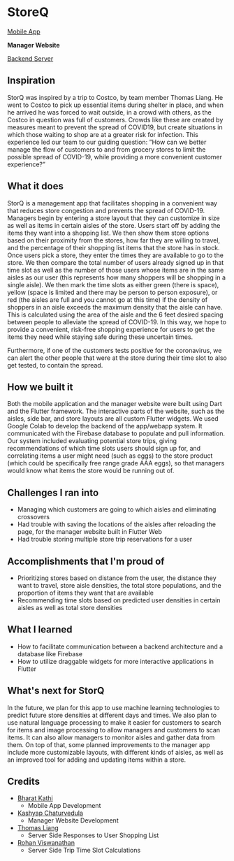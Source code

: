 # StoreQ

[Mobile App](https://github.com/equinox-initiative/storq-flutter)

**Manager Website**

[Backend Server](https://github.com/equinox-initiative/storq-server)

## Inspiration

StorQ was inspired by a trip to Costco, by team member Thomas Liang. He went to Costco to pick up essential items during shelter in place, and when he arrived he was forced to wait outside, in a crowd with others, as the Costco in question was full of customers. Crowds like these are created by measures meant to prevent the spread of COVID19, but create situations in which those waiting to shop are at a greater risk for infection.  This experience led our team to our guiding question: ”How can we better manage the flow of customers to and from grocery stores to limit the possible spread of COVID-19, while providing a more convenient customer experience?”

## What it does

StorQ is a management app that facilitates shopping in a convenient way that reduces store congestion and prevents the spread of COVID-19. Managers begin by entering a store layout that they can customize in size as well as items in certain aisles of the store. Users start off by adding the items they want into a shopping list. We then show them store options based on their proximity from the stores, how far they are willing to travel, and the percentage of their shopping list items that the store has in stock. Once users pick a store, they enter the times they are available to go to the store. We then compare the total number of users already signed up in that time slot as well as the number of those users whose items are in the same aisles as our user (this represents how many shoppers will be shopping in a single aisle). We then mark the time slots as either green (there is space), yellow (space is limited and there may be person to person exposure), or red (the aisles are full and you cannot go at this time) if the density of shoppers in an aisle exceeds the maximum density that the aisle can have. This is calculated using the area of the aisle and the 6 feet desired spacing between people to alleviate the spread of COVID-19. In this way, we hope to provide a convenient, risk-free shopping experience for users to get the items they need while staying safe during these uncertain times.

Furthermore, if one of the customers tests positive for the coronavirus, we can alert the other people that were at the store during their time slot to also get tested, to contain the spread.

## How we built it

Both the mobile application and the manager website were built using Dart and the Flutter framework. The interactive parts of the website, such as the aisles, side bar, and store layouts are all custom Flutter widgets. We used Google Colab to develop the backend of the app/webapp system. It communicated with the Firebase database to populate and pull information. Our system included evaluating potential store trips, giving recommendations of which time slots users should sign up for, and correlating items a user might need (such as eggs) to the store product (which could be specifically free range grade AAA eggs), so that managers would know what items the store would be running out of.

## Challenges I ran into
- Managing which customers are going to which aisles and eliminating crossovers
- Had trouble with saving the locations of the aisles after reloading the page, for the manager website built in Flutter Web
- Had trouble storing multiple store trip reservations for a user
## Accomplishments that I'm proud of
- Prioritizing stores based on distance from the user, the distance they want to travel, store aisle densities, the total store populations, and the proportion of items they want that are available
- Recommending time slots based on predicted user densities in certain aisles as well as total store densities

## What I learned
- How to facilitate communication between a backend architecture and a database like Firebase
- How to utilize draggable widgets for more interactive applications in Flutter

## What's next for StorQ
In the future, we plan for this app to use machine learning technologies to predict future store densities at different days and times. We also plan to use natural language processing to make it easier for customers to search for items and image processing to allow managers and customers to scan items. It can also allow managers to monitor aisles and gather data from them. On top of that, some planned improvements to the manager app include more customizable layouts, with different kinds of aisles, as well as an improved tool for adding and updating items within a store.

## Credits
- [Bharat Kathi](https://github.com/bk1031)
  - Mobile App Development
- [Kashyap Chaturvedula](https://github.com/kashyap456)
  - Manager Website Development
- [Thomas Liang](https://github.com/ThomasLiang123)
  - Server Side Responses to User Shopping List
- [Rohan Viswanathan](https://github.com/rohanviswanathan)
  - Server Side Trip Time Slot Calculations
